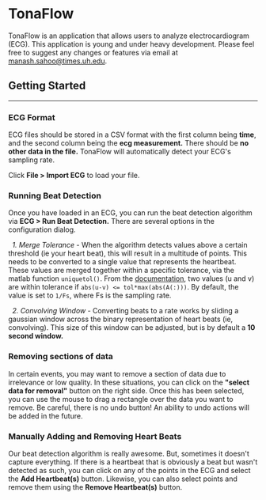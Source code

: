 # TonaFlow
TonaFlow is an application that allows users to analyze electrocardiogram (ECG). 
This application is young and under heavy development. Please feel free to suggest any changes or features via email at manash.sahoo@times.uh.edu.

## Getting Started
____
### ECG Format
ECG files should be stored in a CSV format with the first column being **time**, and the second column being the **ecg measurement.**
There should be **no other data in the file.** TonaFlow will automatically detect your ECG's sampling rate. 

Click **File > Import ECG** to load your file. 

### Running Beat Detection
Once you have loaded in an ECG, you can run the beat detection algorithm via **ECG > Run Beat Detection.** There are several options in the configuration dialog. 

&nbsp; _1. Merge Tolerance_ - When the algorithm detects values above a certain threshold (ie your heart beat), this will result in a multitude of points. This needs to be converted to a single value that represents the heartbeat. 
These values are merged together within a specific tolerance, via the matlab function `uniquetol()`. From the [documentation](https://www.mathworks.com/help/matlab/ref/uniquetol.html), 
two values (u and v) are within tolerance if `abs(u-v) <= tol*max(abs(A(:)))`. By default, the value is set to `1/Fs`, where Fs is the sampling rate.

&nbsp; _2. Convolving Window_ - Converting beats to a rate works by sliding a gaussian window across the binary representation of heart beats (ie, convolving). This size of this window can be adjusted, but is by default a **10 second window.**


### Removing sections of data
In certain events, you may want to remove a section of data due to irrelevance or low quality. In these situations, you can click on the **"select data for removal"** button on the right side. Once this has been selected, you can
use the mouse to drag a rectangle over the data you want to remove. Be careful, there is no undo button! An ability to undo actions will be added in the future. 

### Manually Adding and Removing Heart Beats
Our beat detection algorithm is really awesome. But, sometimes it doesn't capture everything. If there is a heartbeat that is obviously a beat but wasn't detected as such, you can click on any of the points in the ECG and select the
**Add Heartbeat(s)** button. Likewise, you can also select points and remove them using the **Remove Heartbeat(s)** button. 
